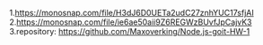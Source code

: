 
1.https://monosnap.com/file/H3dJ6D0UETa2udC27znhYUC17sfjAI
2.https://monosnap.com/file/ie6ae50aii9Z6REGWzBUvfJpCajvK3 
3.repository: https://github.com/Maxoverking/Node.js-goit-HW-1
